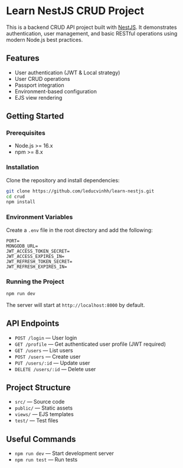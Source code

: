 # Learn NestJS CRUD Project

This is a backend CRUD API project built with [NestJS](https://nestjs.com/). It demonstrates authentication, user management, and basic RESTful operations using modern Node.js best practices.

## Features

- User authentication (JWT & Local strategy)
- User CRUD operations
- Passport integration
- Environment-based configuration
- EJS view rendering

## Getting Started

### Prerequisites

- Node.js >= 16.x
- npm >= 8.x

### Installation

Clone the repository and install dependencies:

```bash
git clone https://github.com/leducvinhh/learn-nestjs.git
cd crud
npm install
```

### Environment Variables

Create a `.env` file in the root directory and add the following:

```env
PORT=
MONGODB_URL=
JWT_ACCESS_TOKEN_SECRET=
JWT_ACCESS_EXPIRES_IN=
JWT_REFRESH_TOKEN_SECRET=
JWT_REFRESH_EXPIRES_IN=
```

### Running the Project

```bash
npm run dev
```

The server will start at `http://localhost:8000` by default.

## API Endpoints

- `POST /login` — User login
- `GET /profile` — Get authenticated user profile (JWT required)
- `GET /users` — List users
- `POST /users` — Create user
- `PUT /users/:id` — Update user
- `DELETE /users/:id` — Delete user

## Project Structure

- `src/` — Source code
- `public/` — Static assets
- `views/` — EJS templates
- `test/` — Test files

## Useful Commands

- `npm run dev` — Start development server
- `npm run test` — Run tests
